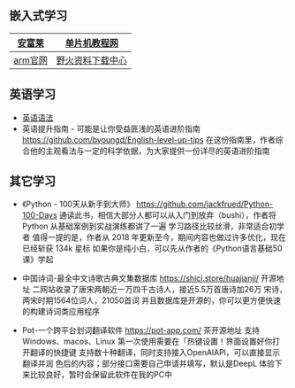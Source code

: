 ## 嵌入式学习

| [安富莱](https://www.armbbs.cn/) | [单片机教程网](http://www.51hei.com/)                        |
| -------------------------------- | ------------------------------------------------------------ |
| [arm官网](https://www.arm.com/)  | [野火资料下载中心](https://doc.embedfire.com/products/link/zh/latest/index.html) |



## 英语学习

- [英语语法](https://hzpt-inet-club.github.io/english-note/)
- 英语提升指南 - 可能是让你受益匪浅的英语进阶指南
  https://github.com/byoungd/English-level-up-tips
  在这份指南里，作者综合他的主观看法与一定的科学依据，为大家提供一份详尽的英语进阶指南



## 其它学习

- 《Python - 100天从新手到大师》
  https://github.com/jackfrued/Python-100-Days
  通读此书，相信大部分人都可以从入门到放弃（bushi），作者将 Python 从基础案例到实战演练都讲了一遍
  学习路径比较丝滑，非常适合初学者
  值得一提的是，作者从 2018 年更新至今，期间内容也做过许多优化，现在已经斩获 134k 星标
  如果你是纯小白，可以先从作者的《Python语言基础50课》学起

- 中国诗词-最全中文诗歌古典文集数据库
  https://shici.store/huajianji/
  开源地址
  二网站收录了唐宋两朝近一万四千古诗人，接近5.5万首唐诗加26万
  宋诗，两宋时期1564位词人，21050首词
  并且数据库是开源的，你可以更方便快速的构建诗词类应用程序

- Pot-一个跨平台划词翻译软件
  https://pot-app.com/
  茶开源地址
  支持 Windows、macos、Linux
  第一次使用需要在「热键设置！界面设置好你打开翻译的快捷键
  支持数十种翻译，同时支持接入OpenAlAPl，可以直接显示翻译并润
  色后的内容；部分接口需要自己申请并填写，默认是DeepL
  体验下来比较良好，暂时会保留此软件在我的PC中
